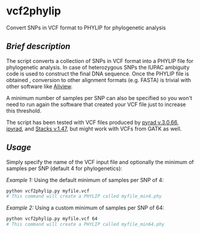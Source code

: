 # vcf2phylip
Convert SNPs in VCF format to PHYLIP for phylogenetic analysis

## _Brief description_
The script converts a collection of SNPs in VCF format into a PHYLIP file for phylogenetic analysis. In case of heterozygous SNPs the IUPAC ambiguity code is used to construct the final DNA sequence. Once the PHYLIP file is obtained , conversion to other alignment formats (e.g. FASTA) is trivial with other software like [Aliview](http://ormbunkar.se/aliview/).

A minimum number of samples per SNP can also be specified so you won't need to run again the software that created your VCF file just to increase this threshold.

The script has been tested with VCF files produced by [pyrad v.3.0.66](https://github.com/dereneaton/pyrad), [ipyrad](http://ipyrad.readthedocs.io/), and [Stacks v.1.47](http://catchenlab.life.illinois.edu/stacks/), but might work with VCFs from GATK as well.

## _Usage_
Simply specify the name of the VCF input file and optionally the minimum of samples per SNP (default 4 for phylogenetics):

_Example 1:_ Using the default minimum of samples per SNP of 4:
```bash
python vcf2phylip.py myfile.vcf
# This command will create a PHYLIP called myfile_min4.phy
```

_Example 2:_ Using a custom minimum of samples per SNP of 64:
```bash
python vcf2phylip.py myfile.vcf 64
# This command will create a PHYLIP called myfile_min64.phy
```
